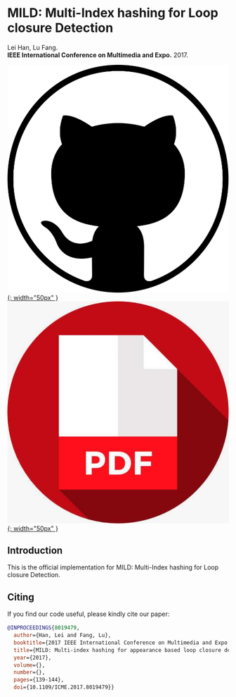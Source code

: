 # MILD: Multi-Index hashing for Loop closure Detection 

Lei Han, Lu Fang.<br/>**IEEE International Conference on Multimedia and Expo.** 2017.

[![github](/pic/github3.png){: width="50px" }](https://github.com/THU-luvision/MILD)  &nbsp;&nbsp;&nbsp;
[![pdf](/pic/pdf.jpeg){: width="50px" }](https://arxiv.org/abs/1702.08780) &nbsp;&nbsp;&nbsp;
<!-- [![video](/pic/video.png){: width="50px" }](https://www.youtube.com/watch?v=C76v3XLwWsE) -->



## Introduction
This is the official implementation for MILD: Multi-Index hashing for Loop closure Detection.

<!-- ![Framework](/pic/buildingfusion.png) -->



## Citing

If you find our code useful, please kindly cite our paper:

```bibtex
@INPROCEEDINGS{8019479,
  author={Han, Lei and Fang, Lu},
  booktitle={2017 IEEE International Conference on Multimedia and Expo (ICME)}, 
  title={MILD: Multi-index hashing for appearance based loop closure detection}, 
  year={2017},
  volume={},
  number={},
  pages={139-144},
  doi={10.1109/ICME.2017.8019479}}
```

